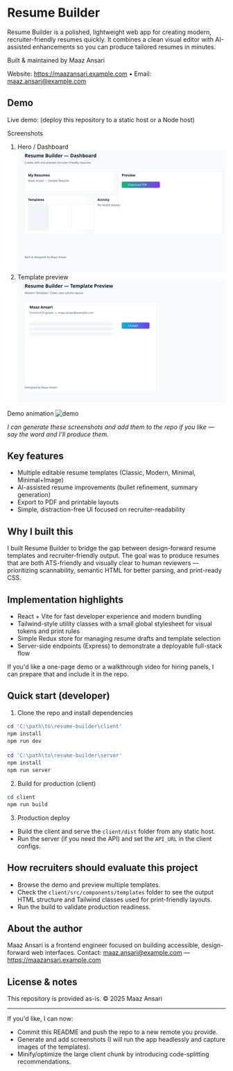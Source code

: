 # Resume Builder

Resume Builder is a polished, lightweight web app for creating modern, recruiter-friendly resumes quickly. It combines a clean visual editor with AI-assisted enhancements so you can produce tailored resumes in minutes.

Built & maintained by Maaz Ansari

Website: https://maazansari.example.com  •  Email: maaz.ansari@example.com

## Demo

Live demo: (deploy this repository to a static host or a Node host)

Screenshots
1. Hero / Dashboard
	![screenshot-1](./docs/screenshots/dashboard.svg)
2. Template preview
	![screenshot-2](./docs/screenshots/template-preview.svg)

Demo animation
![demo](./docs/screenshots/demo-animation.svg)

_I can generate these screenshots and add them to the repo if you like — say the word and I'll produce them._

## Key features
- Multiple editable resume templates (Classic, Modern, Minimal, Minimal+Image)
- AI-assisted resume improvements (bullet refinement, summary generation)
- Export to PDF and printable layouts
- Simple, distraction-free UI focused on recruiter-readability

## Why I built this
I built Resume Builder to bridge the gap between design-forward resume templates and recruiter-friendly output. The goal was to produce resumes that are both ATS-friendly and visually clear to human reviewers — prioritizing scannability, semantic HTML for better parsing, and print-ready CSS.

## Implementation highlights
- React + Vite for fast developer experience and modern bundling
- Tailwind-style utility classes with a small global stylesheet for visual tokens and print rules
- Simple Redux store for managing resume drafts and template selection
- Server-side endpoints (Express) to demonstrate a deployable full-stack flow

If you'd like a one-page demo or a walkthrough video for hiring panels, I can prepare that and include it in the repo.

## Quick start (developer)
1. Clone the repo and install dependencies

```powershell
cd 'C:\path\to\resume-builder\client'
npm install
npm run dev

cd 'C:\path\to\resume-builder\server'
npm install
npm run server
```

2. Build for production (client)

```powershell
cd client
npm run build
```

3. Production deploy
- Build the client and serve the `client/dist` folder from any static host.
- Run the server (if you need the API) and set the `API_URL` in the client configs.

## How recruiters should evaluate this project
- Browse the demo and preview multiple templates.
- Check the `client/src/components/templates` folder to see the output HTML structure and Tailwind classes used for print-friendly layouts.
- Run the build to validate production readiness.

## About the author
Maaz Ansari is a frontend engineer focused on building accessible, design-forward web interfaces. Contact: maaz.ansari@example.com — https://maazansari.example.com

## License & notes
This repository is provided as-is. © 2025 Maaz Ansari

---

If you'd like, I can now:
- Commit this README and push the repo to a new remote you provide.
- Generate and add screenshots (I will run the app headlessly and capture images of the templates).
- Minify/optimize the large client chunk by introducing code-splitting recommendations.
